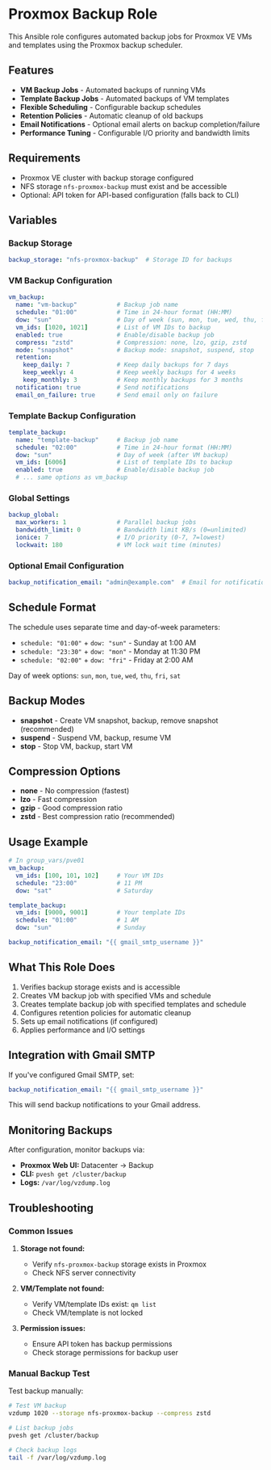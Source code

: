 # Proxmox Backup Role

This Ansible role configures automated backup jobs for Proxmox VE VMs and templates using the Proxmox backup scheduler.

## Features

- **VM Backup Jobs** - Automated backups of running VMs
- **Template Backup Jobs** - Automated backups of VM templates
- **Flexible Scheduling** - Configurable backup schedules
- **Retention Policies** - Automatic cleanup of old backups
- **Email Notifications** - Optional email alerts on backup completion/failure
- **Performance Tuning** - Configurable I/O priority and bandwidth limits

## Requirements

- Proxmox VE cluster with backup storage configured
- NFS storage `nfs-proxmox-backup` must exist and be accessible
- Optional: API token for API-based configuration (falls back to CLI)

## Variables

### Backup Storage
```yaml
backup_storage: "nfs-proxmox-backup"  # Storage ID for backups
```

### VM Backup Configuration
```yaml
vm_backup:
  name: "vm-backup"           # Backup job name
  schedule: "01:00"           # Time in 24-hour format (HH:MM)
  dow: "sun"                  # Day of week (sun, mon, tue, wed, thu, fri, sat)
  vm_ids: [1020, 1021]        # List of VM IDs to backup
  enabled: true               # Enable/disable backup job
  compress: "zstd"            # Compression: none, lzo, gzip, zstd
  mode: "snapshot"            # Backup mode: snapshot, suspend, stop
  retention:
    keep_daily: 7             # Keep daily backups for 7 days
    keep_weekly: 4            # Keep weekly backups for 4 weeks
    keep_monthly: 3           # Keep monthly backups for 3 months
  notification: true          # Send notifications
  email_on_failure: true      # Send email only on failure
```

### Template Backup Configuration
```yaml
template_backup:
  name: "template-backup"     # Backup job name
  schedule: "02:00"           # Time in 24-hour format (HH:MM)
  dow: "sun"                  # Day of week (after VM backup)
  vm_ids: [6006]              # List of template IDs to backup
  enabled: true               # Enable/disable backup job
  # ... same options as vm_backup
```

### Global Settings
```yaml
backup_global:
  max_workers: 1              # Parallel backup jobs
  bandwidth_limit: 0          # Bandwidth limit KB/s (0=unlimited)
  ionice: 7                   # I/O priority (0-7, 7=lowest)
  lockwait: 180               # VM lock wait time (minutes)
```

### Optional Email Configuration
```yaml
backup_notification_email: "admin@example.com"  # Email for notifications
```

## Schedule Format

The schedule uses separate time and day-of-week parameters:
- `schedule: "01:00"` + `dow: "sun"` - Sunday at 1:00 AM
- `schedule: "23:30"` + `dow: "mon"` - Monday at 11:30 PM
- `schedule: "02:00"` + `dow: "fri"` - Friday at 2:00 AM

Day of week options: `sun`, `mon`, `tue`, `wed`, `thu`, `fri`, `sat`

## Backup Modes

- **snapshot** - Create VM snapshot, backup, remove snapshot (recommended)
- **suspend** - Suspend VM, backup, resume VM
- **stop** - Stop VM, backup, start VM

## Compression Options

- **none** - No compression (fastest)
- **lzo** - Fast compression
- **gzip** - Good compression ratio
- **zstd** - Best compression ratio (recommended)

## Usage Example

```yaml
# In group_vars/pve01
vm_backup:
  vm_ids: [100, 101, 102]     # Your VM IDs
  schedule: "23:00"           # 11 PM
  dow: "sat"                  # Saturday

template_backup:
  vm_ids: [9000, 9001]        # Your template IDs
  schedule: "01:00"           # 1 AM
  dow: "sun"                  # Sunday

backup_notification_email: "{{ gmail_smtp_username }}"
```

## What This Role Does

1. Verifies backup storage exists and is accessible
2. Creates VM backup job with specified VMs and schedule
3. Creates template backup job with specified templates and schedule
4. Configures retention policies for automatic cleanup
5. Sets up email notifications (if configured)
6. Applies performance and I/O settings

## Integration with Gmail SMTP

If you've configured Gmail SMTP, set:
```yaml
backup_notification_email: "{{ gmail_smtp_username }}"
```

This will send backup notifications to your Gmail address.

## Monitoring Backups

After configuration, monitor backups via:
- **Proxmox Web UI:** Datacenter → Backup
- **CLI:** `pvesh get /cluster/backup`
- **Logs:** `/var/log/vzdump.log`

## Troubleshooting

### Common Issues

1. **Storage not found:**
   - Verify `nfs-proxmox-backup` storage exists in Proxmox
   - Check NFS server connectivity

2. **VM/Template not found:**
   - Verify VM/template IDs exist: `qm list`
   - Check VM/template is not locked

3. **Permission issues:**
   - Ensure API token has backup permissions
   - Check storage permissions for backup user

### Manual Backup Test

Test backup manually:
```bash
# Test VM backup
vzdump 1020 --storage nfs-proxmox-backup --compress zstd

# List backup jobs
pvesh get /cluster/backup

# Check backup logs
tail -f /var/log/vzdump.log
```